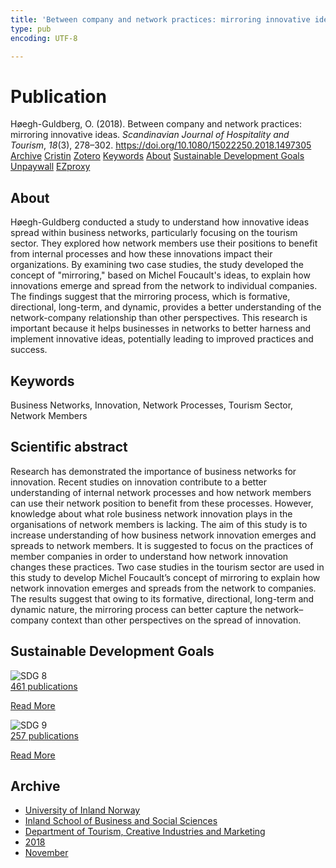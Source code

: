 ```yaml
---
title: 'Between company and network practices: mirroring innovative ideas'
type: pub
encoding: UTF-8

---
```

<h1>Publication</h1>
<article id="csl-bib-container-KYHVPNU4" class="csl-bib-container">
  <div class="csl-bib-body"> <div class="csl-entry">Høegh-Guldberg, O. (2018). Between company and network practices: mirroring innovative ideas. <i>Scandinavian Journal of Hospitality and Tourism</i>, <i>18</i>(3), 278–302. <a href="https://doi.org/10.1080/15022250.2018.1497305">https://doi.org/10.1080/15022250.2018.1497305</a></div> </div>
  <div class="csl-bib-buttons">
    <a href="#taxonomy-article-KYHVPNU4" alt="archive" class="csl-bib-button">Archive</a>
    <a href="https://app.cristin.no/results/show.jsf?id=1625878" alt="Cristin" class="csl-bib-button">Cristin</a>
    <a href="http://zotero.org/groups/5881554/items/KYHVPNU4" alt="Zotero" class="csl-bib-button">Zotero</a>
    <a href="#keywords-article-KYHVPNU4" alt="keywords" class="csl-bib-button">Keywords</a>
    <a href="#about-article-KYHVPNU4" alt="about_pub" class="csl-bib-button">About</a>
    <a href="#sdg-article-KYHVPNU4" alt="sdg" class="csl-bib-button">Sustainable Development Goals</a>
    <a href="https://doi.org/10.1080/15022250.2018.1497305" alt="Unpaywall" class="csl-bib-button">Unpaywall</a>
    <a href="https://doi.org/10.1080/15022250.2018.1497305" alt="EZproxy" class="csl-bib-button">EZproxy</a>
  </div>
  <div id="csl-bib-meta-container-KYHVPNU4"></div>
</article>
<div id="csl-bib-meta-KYHVPNU4" class="csl-bib-meta">
  <article id="about-article-KYHVPNU4" class="about_pub-article">
    <h1>About</h1>
    Høegh-Guldberg conducted a study to understand how innovative ideas spread within business networks, particularly focusing on the tourism sector. They explored how network members use their positions to benefit from internal processes and how these innovations impact their organizations. By examining two case studies, the study developed the concept of "mirroring," based on Michel Foucault's ideas, to explain how innovations emerge and spread from the network to individual companies. The findings suggest that the mirroring process, which is formative, directional, long-term, and dynamic, provides a better understanding of the network-company relationship than other perspectives. This research is important because it helps businesses in networks to better harness and implement innovative ideas, potentially leading to improved practices and success.
  </article>
  <article id="keywords-article-KYHVPNU4" class="keywords-article">
    <h1>Keywords</h1>
    Business Networks, Innovation, Network Processes, Tourism Sector, Network Members
  </article>
  <article id="abstract-article-KYHVPNU4" class="abstract-article">
    <h1>Scientific abstract</h1>
    Research has demonstrated the importance of business networks for innovation. Recent studies on innovation contribute to a better understanding of internal network processes and how network members can use their network position to benefit from these processes. However, knowledge about what role business network innovation plays in the organisations of network members is lacking. The aim of this study is to increase understanding of how business network innovation emerges and spreads to network members. It is suggested to focus on the practices of member companies in order to understand how network innovation changes these practices. Two case studies in the tourism sector are used in this study to develop Michel Foucault’s concept of mirroring to explain how network innovation emerges and spreads from the network to companies. The results suggest that owing to its formative, directional, long-term and dynamic nature, the mirroring process can better capture the network–company context than other perspectives on the spread of innovation.
  </article>
  <article id="sdg-article-KYHVPNU4" class="sdg-article">
    <h1>Sustainable Development Goals</h1>
    <div class="sdg-container"><div id="sdg8" class="sdg">
        <img src="{{< params subfolder >}}images/sdg/sdg08_en.png" class="image" alt="SDG 8">
        <div class="sdg-overlay">
          <a href="{{< params subfolder >}}en/archive/?sdg=8#archive" class="sdg-publication-count"><span>461</span> publications</a>
          <p><a href="https://sdgs.un.org/goals/goal8" class="sdg-read-more">Read More</a></p>
        </div>
      </div> <div id="sdg9" class="sdg">
        <img src="{{< params subfolder >}}images/sdg/sdg09_en.png" class="image" alt="SDG 9">
        <div class="sdg-overlay">
          <a href="{{< params subfolder >}}en/archive/?sdg=9#archive" class="sdg-publication-count"><span>257</span> publications</a>
          <p><a href="https://sdgs.un.org/goals/goal9" class="sdg-read-more">Read More</a></p>
        </div>
      </div></div>
  </article>
  <article id="taxonomy-article-KYHVPNU4" class="taxonomy-article">
    <h1>Archive</h1>
    <ul>
      <li><a href="{{< params subfolder >}}en/archive/?key=3DCRN523">University of Inland Norway</a></li>
      <li><a href="{{< params subfolder >}}en/archive/?key=DU8Q9LN9">Inland School of Business and Social Sciences</a></li>
      <li><a href="{{< params subfolder >}}en/archive/?key=HTIZLGPZ">Department of Tourism, Creative Industries and Marketing</a></li>
      <li><a href="{{< params subfolder >}}en/archive/?key=E7U487S5">2018</a></li>
      <li><a href="{{< params subfolder >}}en/archive/?key=67A3MQIQ">November</a></li>
    </ul>
  </article>
</div>
